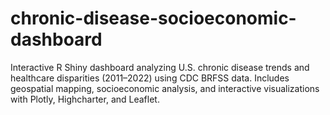 # chronic-disease-socioeconomic-dashboard
Interactive R Shiny dashboard analyzing U.S. chronic disease trends and healthcare disparities (2011–2022) using CDC BRFSS data. Includes geospatial mapping, socioeconomic analysis, and interactive visualizations with Plotly, Highcharter, and Leaflet.
